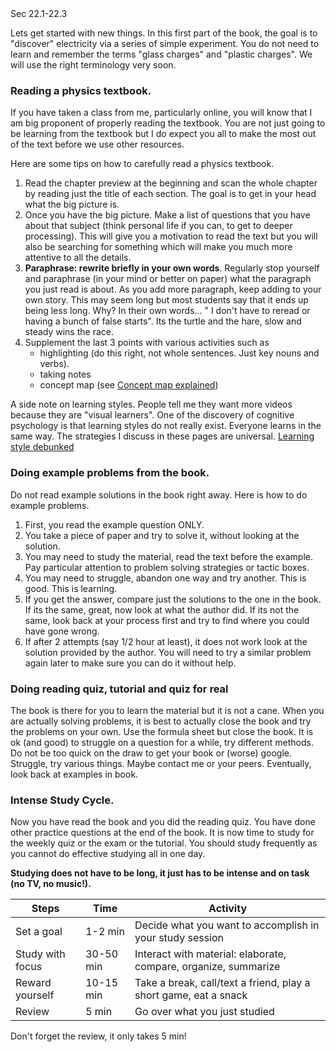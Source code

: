 <stop-note title="Read Knight 4ed" icon="stopnoteicons:book-icon">
<span slot="message">Sec 22.1-22.3</span>
</stop-note>

Lets get started with new things. In this first part of the book, the goal is to "discover" electricity via a series of simple experiment. You do not need to learn and remember the terms "glass charges" and "plastic charges". We will use the right terminology very soon. 

### Reading a physics textbook. 

If you have taken a class from me, particularly online, you will know that I am big proponent of properly reading the textbook. You are not just going to be learning from the textbook but I do expect you all to make the most out of the text before we use other resources. 

Here are some tips on how to carefully read a physics textbook.   

1. Read the chapter preview at the beginning and scan the whole chapter by reading just the title of each section. The goal is to get in your head what the big picture is. 
2. Once you have the big picture. Make a list of questions that you have about that subject (think personal life if you can, to get to deeper processing). This will give you a motivation to read the text but you will also be searching for something which will make you much more attentive to all the details. 
3. **Paraphrase: rewrite briefly in your own words**. Regularly stop yourself and paraphrase (in your mind or better on paper) what the paragraph you just read is about. As you add more paragraph, keep adding to your own story. This may seem long but most students say that it ends up being less long. Why? In their own words... " I don't have to reread or having a bunch of false starts". Its the turtle and the hare, slow and steady wins the race.  
4. Supplement the last 3 points with various activities such as 
    * highlighting (do this right, not whole sentences. Just key nouns and verbs). 
    * taking notes
    * concept map (see <a target = "_blank" href="https://www.lucidchart.com/pages/concept-map">Concept map explained</a>) 


<lrndesign-sidenote label="Instructor Note" icon="bookmark" bg-color="#c2e5f2">
A side note on learning styles. People tell me they want more videos because they are "visual learners". One of the discovery of cognitive psychology is that learning styles do not really exist. Everyone learns in the same way.  The strategies I discuss in these pages are universal. 
<a target = "_blank" href="https://www.psychologicalscience.org/news/releases/learning-styles-debunked-there-is-no-evidence-supporting-auditory-and-visual-learning-psychologists-say.html">Learning style debunked</a>
</lrndesign-sidenote>

### Doing example problems from the book. 

Do not read example solutions in the book right away. Here is how to do example problems. 

1. First, you read the example question ONLY.
2. You take a piece of paper and try to solve it, without looking at the solution. 
3. You may need to study the material, read the text before the example. Pay particular attention to problem solving strategies or tactic boxes. 
4. You may need to struggle, abandon one way and try another. This is good. This is learning. 
4. If you get the answer, compare just the solutions to the one in the book. If its the same, great, now look at what the author did. If its not the same, look back at your process first and try to find where you could have gone wrong. 
5. If after 2 attempts (say 1/2 hour at least), it does not work look at the solution provided by the author. You will need to try a similar problem again later to make sure you can do it without help.  


### Doing reading quiz, tutorial and quiz for real

The book is there for you to learn the material but it is not a cane. When you are actually solving problems, it is best to actually close the book and try the problems on your own.  Use the formula sheet but close the book. It is ok (and good) to struggle on a question for a while, try different methods. Do not be too quick on the draw to get your book or (worse) google. Struggle, try various things. Maybe contact me or your peers. Eventually, look back at examples in book. 
    
### Intense Study Cycle. 

Now you have read the book and you did the reading quiz.  You have done other practice questions at the end of the book. It is now time to study for the weekly quiz or the exam or the tutorial. You should study frequently as you cannot do effective studying all in one day. 

**Studying does not have to be long, it just has to be intense and on task (no TV, no music!).**

|Steps|Time|Activity|
|---|---|---|
|Set a goal| 1-2 min| Decide what you want to accomplish in your study session|
|Study with focus|30-50 min| Interact with material: elaborate, compare, organize, summarize|
|Reward yourself| 10-15 min| Take a break, call/text a friend, play a short game, eat a snack|
|Review| 5 min| Go over what you just studied

Don't forget the review, it only takes 5 min!
